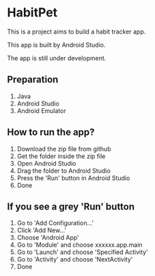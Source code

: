 # HabitPet

This is a project aims to build a habit tracker app.

This app is built by Android Studio.

The app is still under development.


## Preparation

1. Java
2. Android Studio
3. Android Emulator

## How to run the app?

1. Download the zip file from github
2. Get the folder inside the zip file
3. Open Android Studio
4. Drag the folder to Android Studio
5. Press the 'Run' button in Android Studio
6. Done

## If you see a grey 'Run' button

1. Go to 'Add Configuration...'
2. Click 'Add New...'
3. Choose 'Android App'
4. Go to 'Module' and choose xxxxxx.app.main
5. Go to 'Launch' and choose 'Specified Activity'
6. Go to 'Activity' and choose 'NextActivity'
7. Done
